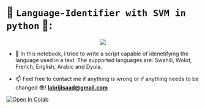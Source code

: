 # 📙 `Language-Identifier with SVM in python` 🐍:
<p align="center">
  <img src="https://user-images.githubusercontent.com/74627083/181483400-7c02cb91-512f-48b4-b1fb-577148639791.png" />
</p>

- 🎯 In this notebook, I tried to write a script capable of idenetifying the language used in a text. The supported languages are:  Swahili, Wolof, French, English, Arabic and Dyula.

- 📫 Feel free to contact me if anything is wrong or if anything needs to be changed 😎!  **labrijisaad@gmail.com**

<a href="https://colab.research.google.com/github/labrijisaad/Language-Identifier-SVM" target="_parent"><img src="https://colab.research.google.com/assets/colab-badge.svg" alt="Open In Colab"/></a>

